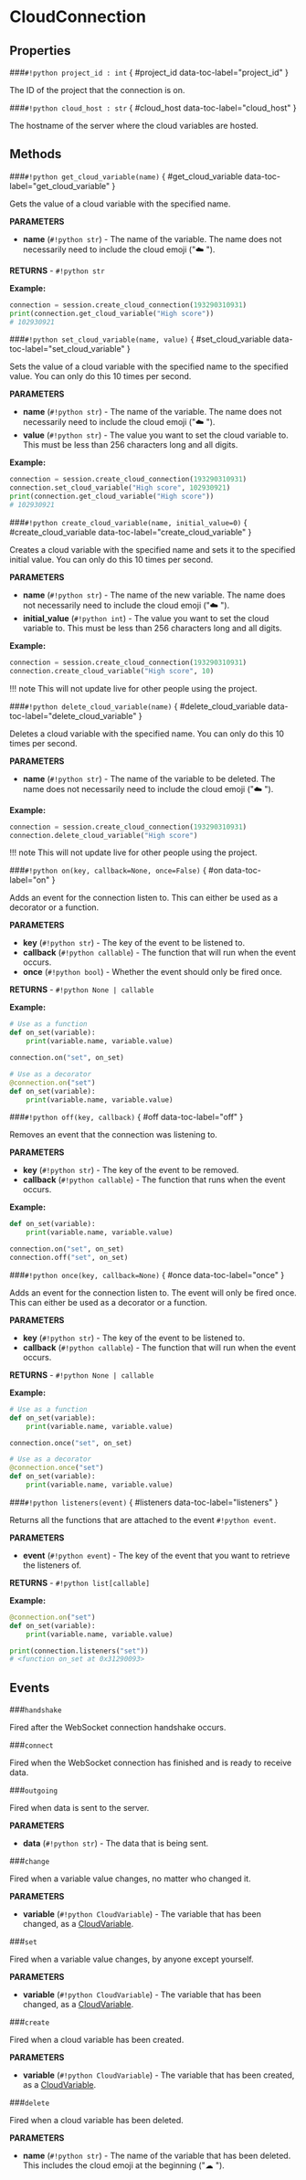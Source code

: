 # CloudConnection

## Properties

###`#!python project_id : int` { #project_id data-toc-label="project_id" }

The ID of the project that the connection is on.

###`#!python cloud_host : str` { #cloud_host data-toc-label="cloud_host" }

The hostname of the server where the cloud variables are hosted.

## Methods

###`#!python get_cloud_variable(name)` { #get_cloud_variable data-toc-label="get_cloud_variable" }

Gets the value of a cloud variable with the specified name.

**PARAMETERS**

- **name** (`#!python str`) - The name of the variable.  The name does not necessarily need to include the cloud emoji ("☁️ ").

**RETURNS** - `#!python str`

**Example:**

```python
connection = session.create_cloud_connection(193290310931)
print(connection.get_cloud_variable("High score"))
# 102930921
```

###`#!python set_cloud_variable(name, value)` { #set_cloud_variable data-toc-label="set_cloud_variable" }

Sets the value of a cloud variable with the specified name to the specified value. You can only do this 10 times per second.

**PARAMETERS**

- **name** (`#!python str`) - The name of the variable.  The name does not necessarily need to include the cloud emoji ("☁️ ").
- **value** (`#!python str`) - The value you want to set the cloud variable to. This must be less than 256 characters long and all digits.

**Example:**

```python
connection = session.create_cloud_connection(193290310931)
connection.set_cloud_variable("High score", 102930921)
print(connection.get_cloud_variable("High score"))
# 102930921
```

###`#!python create_cloud_variable(name, initial_value=0)` { #create_cloud_variable data-toc-label="create_cloud_variable" }

Creates a cloud variable with the specified name and sets it to the specified initial value. You can only do this 10 times per second.

**PARAMETERS**

- **name** (`#!python str`) - The name of the new variable.  The name does not necessarily need to include the cloud emoji ("☁️ ").
- **initial_value** (`#!python int`) - The value you want to set the cloud variable to. This must be less than 256 characters long and all digits.

**Example:**

```python
connection = session.create_cloud_connection(193290310931)
connection.create_cloud_variable("High score", 10)
```

!!! note
    This will not update live for other people using the project.

###`#!python delete_cloud_variable(name)` { #delete_cloud_variable data-toc-label="delete_cloud_variable" }

Deletes a cloud variable with the specified name. You can only do this 10 times per second.

**PARAMETERS**

- **name** (`#!python str`) - The name of the variable to be deleted.  The name does not necessarily need to include the cloud emoji ("☁️ ").

**Example:**

```python
connection = session.create_cloud_connection(193290310931)
connection.delete_cloud_variable("High score")
```

!!! note
    This will not update live for other people using the project.

###`#!python on(key, callback=None, once=False)` { #on data-toc-label="on" }

Adds an event for the connection listen to. This can either be used as a decorator or a function.

**PARAMETERS**

- **key** (`#!python str`) - The key of the event to be listened to.
- **callback** (`#!python callable`) - The function that will run when the event occurs.
- **once** (`#!python bool`) - Whether the event should only be fired once.

**RETURNS** - `#!python None | callable`

**Example:**

```python
# Use as a function
def on_set(variable):
    print(variable.name, variable.value)

connection.on("set", on_set)

# Use as a decorator
@connection.on("set")
def on_set(variable):
    print(variable.name, variable.value)
```

###`#!python off(key, callback)` { #off data-toc-label="off" }

Removes an event that the connection was listening to.

**PARAMETERS**

- **key** (`#!python str`) - The key of the event to be removed.
- **callback** (`#!python callable`) - The function that runs when the event occurs.

**Example:**

```python
def on_set(variable):
    print(variable.name, variable.value)

connection.on("set", on_set)
connection.off("set", on_set)
```

###`#!python once(key, callback=None)` { #once data-toc-label="once" }

Adds an event for the connection listen to. The event will only be fired once. This can either be used as a decorator or a function.

**PARAMETERS**

- **key** (`#!python str`) - The key of the event to be listened to.
- **callback** (`#!python callable`) - The function that will run when the event occurs.

**RETURNS** - `#!python None | callable`

**Example:**

```python
# Use as a function
def on_set(variable):
    print(variable.name, variable.value)

connection.once("set", on_set)

# Use as a decorator
@connection.once("set")
def on_set(variable):
    print(variable.name, variable.value)
```

###`#!python listeners(event)` { #listeners data-toc-label="listeners" }

Returns all the functions that are attached to the event `#!python event`.

**PARAMETERS**

- **event** (`#!python event`) - The key of the event that you want to retrieve the listeners of.

**RETURNS** - `#!python list[callable]`

**Example:**

```python
@connection.on("set")
def on_set(variable):
    print(variable.name, variable.value)

print(connection.listeners("set"))
# <function on_set at 0x31290093>
```

## Events

###`handshake`

Fired after the WebSocket connection handshake occurs.

###`connect`

Fired when the WebSocket connection has finished and is ready to receive data.

###`outgoing`

Fired when data is sent to the server.

**PARAMETERS**

- **data** (`#!python str`) - The data that is being sent.

###`change`

Fired when a variable value changes, no matter who changed it.

**PARAMETERS**

- **variable** (`#!python CloudVariable`) - The variable that has been changed, as a [CloudVariable](../CloudVariable).

###`set`

Fired when a variable value changes, by anyone except yourself.

**PARAMETERS**

- **variable** (`#!python CloudVariable`) - The variable that has been changed, as a [CloudVariable](../CloudVariable).

###`create`

Fired when a cloud variable has been created.

**PARAMETERS**

- **variable** (`#!python CloudVariable`) - The variable that has been created, as a [CloudVariable](../CloudVariable).

###`delete`

Fired when a cloud variable has been deleted.

**PARAMETERS**

- **name** (`#!python str`) - The name of the variable that has been deleted. This includes the cloud emoji at the beginning ("☁ ").

